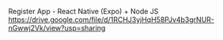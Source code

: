 Register App - React Native (Expo) + Node JS
https://drive.google.com/file/d/1RCHJ3yjHqH58PJv4b3grNUR-nGwwj2Vk/view?usp=sharing
